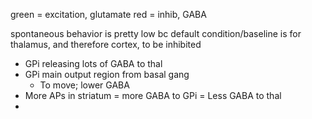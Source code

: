 green = excitation, glutamate
red = inhib, GABA

spontaneous behavior is pretty low bc default condition/baseline is for thalamus, and therefore cortex, to be inhibited
- GPi releasing lots of GABA to thal
- GPi main output region from basal gang
	- To move; lower GABA 
- More APs in striatum = more GABA to GPi = Less GABA to thal 
- 

